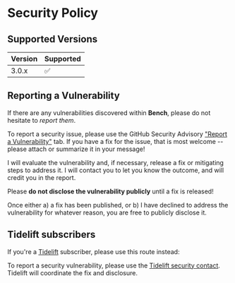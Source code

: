 # Security Policy

## Supported Versions

| Version | Supported          |
| ------- | ------------------ |
| 3.0.x   | :white_check_mark: |

## Reporting a Vulnerability

If there are any vulnerabilities discovered within **Bench**, please do not hesitate to _report them_. 

To report a security issue, please use the GitHub Security Advisory ["Report a Vulnerability"](https://github.com/ericsizemore/bench/security/advisories/new) tab. If you have a fix for the issue, that is most welcome -- please attach or summarize it in your message!

I will evaluate the vulnerability and, if necessary, release a fix or mitigating steps to address it. I will contact you to let you know the outcome, and will credit you in the report.

   Please **do not disclose the vulnerability publicly** until a fix is released!

Once either a) a fix has been published, or b) I have declined to address the vulnerability for whatever reason, you are free to publicly disclose it.

## Tidelift subscribers

If you're a [Tidelift](https://tidelift.com/) subscriber, please use this route instead:

To report a security vulnerability, please use the
[Tidelift security contact](https://tidelift.com/security).
Tidelift will coordinate the fix and disclosure.
